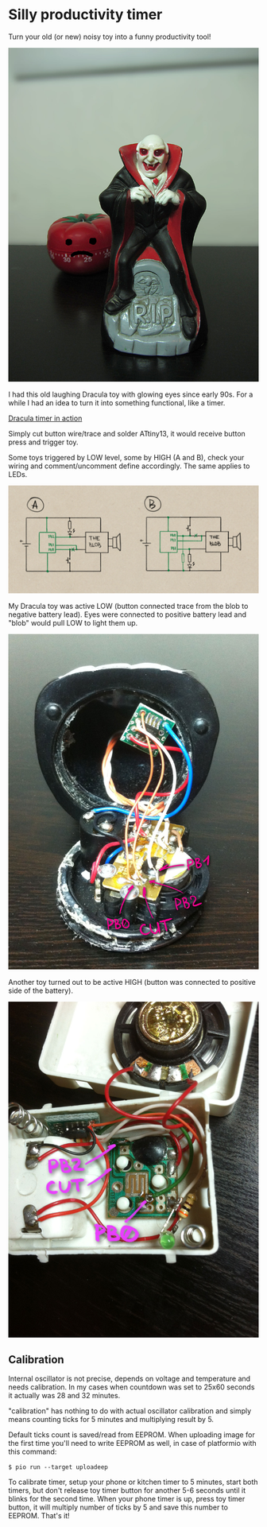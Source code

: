 # Silly productivity timer

Turn your old (or new) noisy toy into a funny productivity tool!

![Dracula](extra/dracula-timer-picture.jpg)

I had this old laughing Dracula toy with glowing eyes since early 90s. For a while I had an idea to turn it into something functional, like a timer.

[Dracula timer in action](https://www.youtube.com/watch?v=cSJk0hpyW_U)

Simply cut button wire/trace and solder ATtiny13, it would receive button press and trigger toy.

Some toys triggered by LOW level, some by HIGH (A and B), check your wiring and comment/uncomment define accordingly. The same applies to LEDs.

![Schematics](extra/dracula-timer-schematics.jpg)

My Dracula toy was active LOW (button connected trace from the blob to negative battery lead). Eyes were connected to positive battery lead and "blob" would pull LOW to light them up. 

![Guts](extra/dracula-guts.jpg)

Another toy turned out to be active HIGH (button was connected to positive side of the battery).

![Other guts](extra/other.jpg)

## Calibration

Internal oscillator is not precise, depends on voltage and temperature and needs calibration. In my cases when countdown was set to 25x60 seconds it actually was 28 and 32 minutes.

"calibration" has nothing to do with actual oscillator calibration and simply means counting ticks for 5 minutes and multiplying result by 5.

Default ticks count is saved/read from EEPROM. When uploading image for the first time you'll need to write EEPROM as well, in case of platformio with this command:

```
$ pio run --target uploadeep
```

To calibrate timer, setup your phone or kitchen timer to 5 minutes, start both timers, but don't release toy timer button for another 5-6 seconds until it blinks for the second time. When your phone timer is up, press toy timer button, it will multiply number of ticks by 5 and save this number to EEPROM. That's it!
